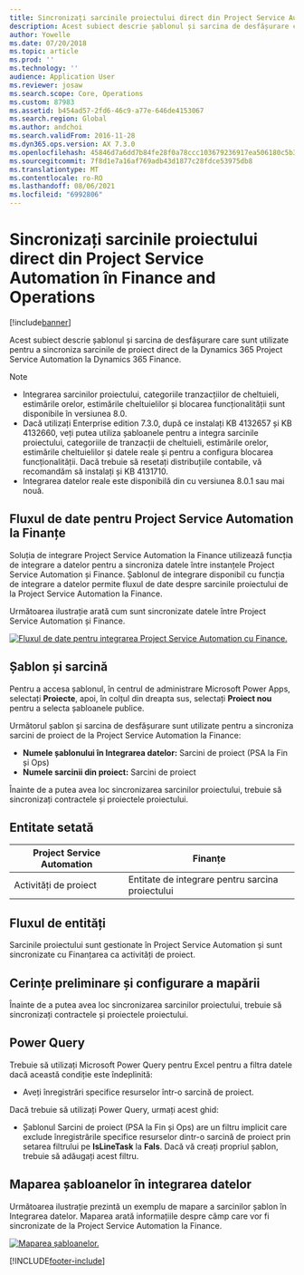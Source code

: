 ```yaml
---
title: Sincronizați sarcinile proiectului direct din Project Service Automation în Finance and Operations
description: Acest subiect descrie șablonul și sarcina de desfășurare care sunt utilizate pentru a sincroniza sarcinile de proiect direct de la Microsoft Dynamics 365 Project Service Automation la Dynamics 365 Finance.
author: Yowelle
ms.date: 07/20/2018
ms.topic: article
ms.prod: ''
ms.technology: ''
audience: Application User
ms.reviewer: josaw
ms.search.scope: Core, Operations
ms.custom: 87983
ms.assetid: b454ad57-2fd6-46c9-a77e-646de4153067
ms.search.region: Global
ms.author: andchoi
ms.search.validFrom: 2016-11-28
ms.dyn365.ops.version: AX 7.3.0
ms.openlocfilehash: 45846d7a6dd7b84fe28f0a78ccc103679236917ea506180c5b383fd2828624eb
ms.sourcegitcommit: 7f8d1e7a16af769adb43d1877c28fdce53975db8
ms.translationtype: MT
ms.contentlocale: ro-RO
ms.lasthandoff: 08/06/2021
ms.locfileid: "6992806"
---
```

# <a name="synchronize-project-tasks-directly-from-project-service-automation-to-finance-and-operations"></a>Sincronizați sarcinile proiectului direct din Project Service Automation în Finance and Operations

[!include[banner](../includes/banner.md)]

Acest subiect descrie șablonul și sarcina de desfășurare care sunt utilizate pentru a sincroniza sarcinile de proiect direct de la Dynamics 365 Project Service Automation la Dynamics 365 Finance.

> [!NOTE]
> - Integrarea sarcinilor proiectului, categoriile tranzacțiilor de cheltuieli, estimările orelor, estimările cheltuielilor și blocarea funcționalității sunt disponibile în versiunea 8.0.
> - Dacă utilizați Enterprise edition 7.3.0, după ce instalați KB 4132657 și KB 4132660, veți putea utiliza șabloanele pentru a integra sarcinile proiectului, categoriile de tranzacții de cheltuieli, estimările orelor, estimările cheltuielilor și datele reale și pentru a configura blocarea funcționalității. Dacă trebuie să resetați distribuțiile contabile, vă recomandăm să instalați și KB 4131710.
> - Integrarea datelor reale este disponibilă din cu versiunea 8.0.1 sau mai nouă.

## <a name="data-flow-for-project-service-automation-to-finance"></a>Fluxul de date pentru Project Service Automation la Finanțe

Soluția de integrare Project Service Automation la Finance utilizează funcția de integrare a datelor pentru a sincroniza datele între instanțele Project Service Automation și Finance. Șablonul de integrare disponibil cu funcția de integrare a datelor permite fluxul de date despre sarcinile proiectului de la Project Service Automation la Finance.

Următoarea ilustrație arată cum sunt sincronizate datele între Project Service Automation și Finance.

[![Fluxul de date pentru integrarea Project Service Automation cu Finance.](./media/ProjectTasksFlow.png)](./media/ProjectTasksFlow.png)

## <a name="template-and-task"></a>Șablon și sarcină

Pentru a accesa șablonul, în centrul de administrare Microsoft Power Apps, selectați **Proiecte**, apoi, în colțul din dreapta sus, selectați **Proiect nou** pentru a selecta șabloanele publice.

Următorul șablon și sarcina de desfășurare sunt utilizate pentru a sincroniza sarcini de proiect de la Project Service Automation la Finance:

- **Numele șablonului în Integrarea datelor:** Sarcini de proiect (PSA la Fin și Ops)
- **Numele sarcinii din proiect:** Sarcini de proiect

Înainte de a putea avea loc sincronizarea sarcinilor proiectului, trebuie să sincronizați contractele și proiectele proiectului.

## <a name="entity-set"></a>Entitate setată

| Project Service Automation | Finanțe                             |
|----------------------------|-------------------------------------|
| Activități de proiect              | Entitate de integrare pentru sarcina proiectului |

## <a name="entity-flow"></a>Fluxul de entități

Sarcinile proiectului sunt gestionate în Project Service Automation și sunt sincronizate cu Finanțarea ca activități de proiect.

## <a name="prerequisites-and-mapping-setup"></a>Cerințe preliminare și configurare a mapării

Înainte de a putea avea loc sincronizarea sarcinilor proiectului, trebuie să sincronizați contractele și proiectele proiectului.

## <a name="power-query"></a>Power Query

Trebuie să utilizați Microsoft Power Query pentru Excel pentru a filtra datele dacă această condiție este îndeplinită:

- Aveți înregistrări specifice resurselor într-o sarcină de proiect.

Dacă trebuie să utilizați Power Query, urmați acest ghid:

- Șablonul Sarcini de proiect (PSA la Fin și Ops) are un filtru implicit care exclude înregistrările specifice resurselor dintr-o sarcină de proiect prin setarea filtrului pe **IsLineTask** la **Fals**. Dacă vă creați propriul șablon, trebuie să adăugați acest filtru.

## <a name="template-mapping-in-data-integration"></a>Maparea șabloanelor în integrarea datelor

Următoarea ilustrație prezintă un exemplu de mapare a sarcinilor șablon în Integrarea datelor. Maparea arată informațiile despre câmp care vor fi sincronizate de la Project Service Automation la Finance.

[![Maparea șabloanelor.](./media/ProjectTasksMapping.png)](./media/ProjectTasksMapping.png)


[!INCLUDE[footer-include](../includes/footer-banner.md)]